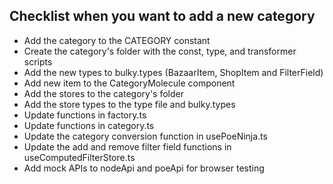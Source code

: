 ## Checklist when you want to add a new category

-   Add the category to the CATEGORY constant
-   Create the category's folder with the const, type, and transformer scripts
-   Add the new types to bulky.types (BazaarItem, ShopItem and FilterField)
-   Add new item to the CategoryMolecule component
-   Add the stores to the category's folder
-   Add the store types to the type file and bulky.types
-   Update functions in factory.ts
-   Update functions in category.ts
-   Update the category conversion function in usePoeNinja.ts
-   Update the add and remove filter field functions in useComputedFilterStore.ts
-   Add mock APIs to nodeApi and poeApi for browser testing

